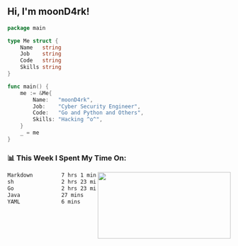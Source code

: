 <h2> Hi, I'm moonD4rk!</h2>

```go
package main

type Me struct {
	Name   string
	Job    string
	Code   string
	Skills string
}

func main() {
	me := &Me{
		Name:   "moonD4rk",
		Job:    "Cyber Security Engineer",
		Code:   "Go and Python and Others",
		Skills: "Hacking ^o^",
	}
	_ = me
}
```

<h3>📊 This Week I Spent My Time On:</h3>
<img align='right' src="https://github-readme-stats.vercel.app/api?username=moond4rk&show_icons=true&theme=radical", width="300" height="150">

<!--START_SECTION:waka-->

```txt
Markdown         7 hrs 1 min     ██████████████░░░░░░░░░░░   56.32 %
sh               2 hrs 23 mins   ████▓░░░░░░░░░░░░░░░░░░░░   19.18 %
Go               2 hrs 23 mins   ████▓░░░░░░░░░░░░░░░░░░░░   19.15 %
Java             27 mins         █░░░░░░░░░░░░░░░░░░░░░░░░   03.69 %
YAML             6 mins          ▒░░░░░░░░░░░░░░░░░░░░░░░░   00.81 %
```

<!--END_SECTION:waka-->

